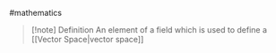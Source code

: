 #mathematics 

>[!note] Definition
>An element of a field which is used to define a [[Vector Space|vector space]]